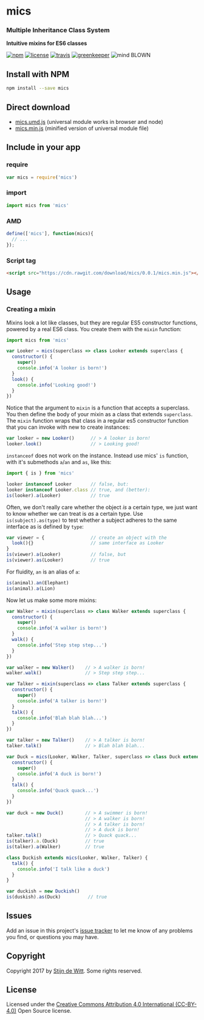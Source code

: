 # mics
### Multiple Inheritance Class System
**Intuitive mixins for ES6 classes**


[![npm](https://img.shields.io/npm/v/mics.svg)](https://npmjs.com/package/mics)
[![license](https://img.shields.io/npm/l/mics.svg)](https://creativecommons.org/licenses/by/4.0/)
[![travis](https://img.shields.io/travis/Download/mics.svg)](https://travis-ci.org/Download/mics)
[![greenkeeper](https://img.shields.io/david/Download/mics.svg)](https://greenkeeper.io/)
![mind BLOWN](https://img.shields.io/badge/mind-BLOWN-ff69b4.svg)


## Install with NPM
```sh
npm install --save mics
```

## Direct download
* [mics.umd.js](https://cdn.rawgit.com/download/mics/0.0.1/mics.umd.js) (universal module works in browser and node)
* [mics.min.js](https://cdn.rawgit.com/download/mics/0.0.1/mics.min.js) (minified version of universal module file)


## Include in your app

### require
```js
var mics = require('mics')
```

### import
```js
import mics from 'mics'
```

### AMD
```js
define(['mics'], function(mics){
  // ...
});
```

### Script tag
```html
<script src="https://cdn.rawgit.com/download/mics/0.0.1/mics.min.js"></script>
```

## Usage
### Creating a mixin
Mixins look a lot like classes, but they are regular ES5 constructor functions, powered by a real
ES6 class. You create them with the `mixin` function:

```js
import mics from 'mics'

var Looker = mics(superclass => class Looker extends superclass {
  constructor() {
    super()
    console.info('A looker is born!')
  }
  look() {
    console.info('Looking good!')
  }
})
```

Notice that the argument to `mixin` is a function that accepts a superclass. You then define the 
body of your mixin as a class that extends `superclass`. The `mixin` function wraps that class in
a regular es5 constructor function that you can invoke with new to create instances:

```js
var looker = new Looker()      // > A looker is born!
looker.look()                  // > Looking good!
```

`instanceof` does not work on the instance. Instead use mics' `is` function, with it's 
submethods `a`/`an` and `as`, like this:

```js
import { is } from 'mics'

looker instanceof Looker       // false, but:
looker instanceof Looker.class // true, and (better):
is(looker).a(Looker)           // true
```

Often, we don't really care whether the object *is* a certain type, we just want to know whether 
we can treat is *as* a certain type. Use `is(subject).as(type)` to test whether a subject adheres
to the same interface as is defined by `type`:

```js
var viewer = {                 // create an object with the
  look(){}                     // same interface as Looker
}     
is(viewer).a(Looker)           // false, but
is(viewer).as(Looker)          // true
```

For fluidity, `an` is an alias of `a`:

```js
is(animal).an(Elephant)
is(animal).a(Lion)
```

Now let us make some more mixins:

```js
var Walker = mixin(superclass => class Walker extends superclass {
  constructor() {
    super()
    console.info('A walker is born!')
  }
  walk() {
    console.info('Step step step...')
  }
})

var walker = new Walker()    // > A walker is born!
walker.walk()                // > Step step step...

var Talker = mixin(superclass => class Talker extends superclass {
  constructor() {
    super()
    console.info('A talker is born!')
  }
  talk() {
    console.info('Blah blah blah...')
  }
})

var talker = new Talker()    // > A talker is born!
talker.talk()                // > Blah blah blah...

var Duck = mics(Looker, Walker, Talker, superclass => class Duck extends superclass {
  constructor() {
    super()
    console.info('A duck is born!')
  }
  talk() {
    console.info('Quack quack...')
  }
})

var duck = new Duck()        // > A swimmer is born!
                             // > A walker is born!
                             // > A talker is born!
                             // > A duck is born!
talker.talk()                // > Quack quack...
is(talker).a.(Duck)          // true
is(talker).a(Walker)         // true

class Duckish extends mics(Looker, Walker, Talker) {
  talk() {
    console.info('I talk like a duck')
  }
}

var duckish = new Duckish()
is(duskish).as(Duck)          // true
```

## Issues
Add an issue in this project's [issue tracker](https://github.com/download/mics/issues)
to let me know of any problems you find, or questions you may have.

## Copyright
Copyright 2017 by [Stijn de Witt](https://StijnDeWitt.com). Some rights reserved.

## License
Licensed under the [Creative Commons Attribution 4.0 International (CC-BY-4.0)](https://creativecommons.org/licenses/by/4.0/) Open Source license.

